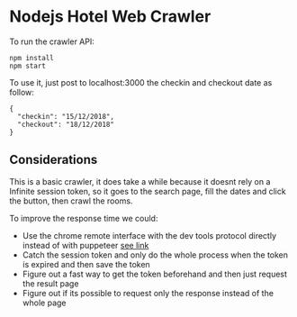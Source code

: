 # Nodejs Hotel Web Crawler

To run the crawler API:

```
npm install
npm start
```

To use it, just post to localhost:3000 the checkin and checkout date as follow:

```
{
  "checkin": "15/12/2018",
  "checkout": "18/12/2018"
}
```


## Considerations

This is a basic crawler, it does take a while because it doesnt rely on a Infinite session token, so it goes to the search page, fill the dates and click the button, then crawl the rooms.

To improve the response time we could:
* Use the chrome remote interface with the dev tools protocol directly instead of with puppeteer [see link](https://developers.google.com/web/updates/2017/04/headless-chrome#cri)
* Catch the session token and only do the whole process when the token is expired and then save the token
* Figure out a fast way to get the token beforehand and then just request the result page
* Figure out if its possible to request only the response instead of the whole page

